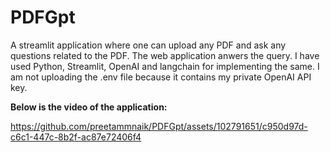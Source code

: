 # PDFGpt
A streamlit application where one can upload any PDF and ask any questions related to the PDF. The web application anwers the query. I have used Python, Streamlit, OpenAI and langchain for implementing the same. 
I am not uploading the .env file because it contains my private OpenAI API key. 

**Below is the video of the application:**

https://github.com/preetammnaik/PDFGpt/assets/102791651/c950d97d-c6c1-447c-8b2f-ac87e72406f4

